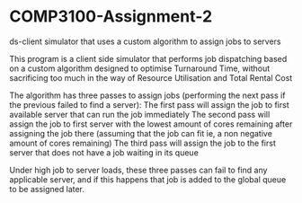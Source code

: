 # COMP3100-Assignment-2

ds-client simulator that uses a custom algorithm to assign jobs to servers

This program is a client side simulator that performs job dispatching based on a custom algorithm designed to optimise Turnaround Time, without sacrificing too much in the way of Resource Utilisation and Total Rental Cost

The algorithm has three passes to assign jobs (performing the next pass if the previous failed to find a server):
The first pass will assign the job to first available server that can run the job immediately
The second pass will assign the job to first server with the lowest amount of cores remaining after assigning the job there (assuming that the job can fit ie, a non negative amount of cores remaining)
The third pass will assign the job to the first server that does not have a job waiting in its queue

Under high job to server loads, these three passes can fail to find any applicable server, and if this happens that job is added to the global queue to be assigned later.